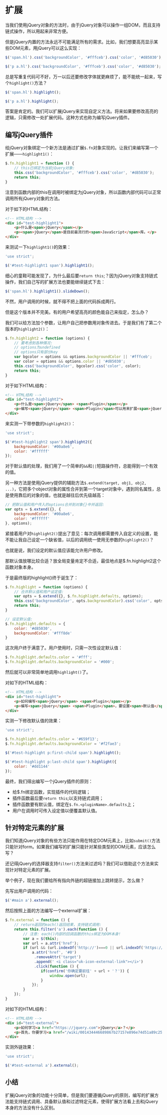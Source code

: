# 扩展

当我们使用jQuery对象的方法时，由于jQuery对象可以操作一组DOM，而且支持链式操作，所以用起来非常方便。

但是jQuery内置的方法永远不可能满足所有的需求。比如，我们想要高亮显示某些DOM元素，用jQuery可以这么实现：

```js
$('span.hl').css('backgroundColor', '#fffceb').css('color', '#d85030');

$('p a.hl').css('backgroundColor', '#fffceb').css('color', '#d85030');
```

总是写重复代码可不好，万一以后还要修改字体就更麻烦了，能不能统一起来，写个`highlight()`方法？

```js
$('span.hl').highlight();

$('p a.hl').highlight();
```

答案是肯定的。我们可以扩展jQuery来实现自定义方法。将来如果要修改高亮的逻辑，只需修改一处扩展代码。这种方式也称为编写jQuery插件。

## 编写jQuery插件

给jQuery对象绑定一个新方法是通过扩展`$.fn`对象实现的。让我们来编写第一个扩展——`highlight1()`：

```js
$.fn.highlight1 = function () {
    // this已绑定为当前jQuery对象:
    this.css('backgroundColor', '#fffceb').css('color', '#d85030');
    return this;
}
```

注意到函数内部的this在调用时被绑定为jQuery对象，所以函数内部代码可以正常调用所有jQuery对象的方法。

对于如下的HTML结构：

```html
<!-- HTML结构 -->
<div id="test-highlight1">
    <p>什么是<span>jQuery</span></p>
    <p><span>jQuery</span>是目前最流行的<span>JavaScript</span>库。</p>
</div>
```

来测试一下`highlight1()`的效果：

```js
'use strict';

$('#test-highlight1 span').highlight1();
```

细心的童鞋可能发现了，为什么最后要`return this`;？因为jQuery对象支持链式操作，我们自己写的扩展方法也要能继续链式下去：

```js
$('span.hl').highlight1().slideDown();
```

不然，用户调用的时候，就不得不把上面的代码拆成两行。

但是这个版本并不完美。有的用户希望高亮的颜色能自己来指定，怎么办？

我们可以给方法加个参数，让用户自己把参数用对象传进去。于是我们有了第二个版本的`highlight2()`：

```js
$.fn.highlight2 = function (options) {
    // 要考虑到各种情况:
    // options为undefined
    // options只有部分key
    var bgcolor = options && options.backgroundColor || '#fffceb';
    var color = options && options.color || '#d85030';
    this.css('backgroundColor', bgcolor).css('color', color);
    return this;
}
```

对于如下HTML结构：

```html
<!-- HTML结构 -->
<div id="test-highlight2">
    <p>什么是<span>jQuery</span> <span>Plugin</span></p>
    <p>编写<span>jQuery</span> <span>Plugin</span>可以用来扩展<span>jQuery</span>的功能。</p>
</div>
```

来实测一下带参数的`highlight2()`：

```js
'use strict';

$('#test-highlight2 span').highlight2({
    backgroundColor: '#00a8e6',
    color: '#ffffff'
});
```

对于默认值的处理，我们用了一个简单的`&&`和`||`短路操作符，总能得到一个有效的值。

另一种方法是使用jQuery提供的辅助方法`$.extend(target, obj1, obj2, ...)`，它把多个object对象的属性合并到第一个target对象中，遇到同名属性，总是使用靠后的对象的值，也就是越往后优先级越高：

```js
// 把默认值和用户传入的options合并到对象{}中并返回:
var opts = $.extend({}, {
    backgroundColor: '#00a8e6',
    color: '#ffffff'
}, options);
```

紧接着用户对`highlight2()`提出了意见：每次调用都需要传入自定义的设置，能不能让我自己设定一个缺省值，以后的调用统一使用无参数的`highlight2()`？

也就是说，我们设定的默认值应该能允许用户修改。

那默认值放哪比较合适？放全局变量肯定不合适，最佳地点是$.fn.highlight2这个函数对象本身。

于是最终版的highlight()终于诞生了：

```js
$.fn.highlight = function (options) {
    // 合并默认值和用户设定值:
    var opts = $.extend({}, $.fn.highlight.defaults, options);
    this.css('backgroundColor', opts.backgroundColor).css('color', opts.color);
    return this;
}

// 设定默认值:
$.fn.highlight.defaults = {
    color: '#d85030',
    backgroundColor: '#fff8de'
}
```

这次用户终于满意了。用户使用时，只需一次性设定默认值：

```js
$.fn.highlight.defaults.color = '#fff';
$.fn.highlight.defaults.backgroundColor = '#000';
```

然后就可以非常简单地调用`highlight()`了。

对如下的HTML结构：

```html
<!-- HTML结构 -->
<div id="test-highlight">
    <p>如何编写<span>jQuery</span> <span>Plugin</span></p>
    <p>编写<span>jQuery</span> <span>Plugin</span>，要设置<span>默认值</span>，并允许用户修改<span>默认值</span>，或者运行时传入<span>其他值</span>。</p>
</div>
```

实测一下修改默认值的效果：

```js
'use strict';

$.fn.highlight.defaults.color = '#659f13';
$.fn.highlight.defaults.backgroundColor = '#f2fae3';

$('#test-highlight p:first-child span').highlight();

$('#test-highlight p:last-child span').highlight({
    color: '#dd1144'
});
```

最终，我们得出编写一个jQuery插件的原则：

- 给$.fn绑定函数，实现插件的代码逻辑；
- 插件函数最后要`return this`;以支持链式调用；
- 插件函数要有默认值，绑定在`$.fn.<pluginName>.defaults`上；
- 用户在调用时可传入设定值以便覆盖默认值。

## 针对特定元素的扩展

我们知道jQuery对象的有些方法只能作用在特定DOM元素上，比如`submit()`方法只能针对form。如果我们编写的扩展只能针对某些类型的DOM元素，应该怎么写？

还记得jQuery的选择器支持`filter()`方法来过滤吗？我们可以借助这个方法来实现针对特定元素的扩展。

举个例子，现在我们要给所有指向外链的超链接加上跳转提示，怎么做？

先写出用户调用的代码：

```js
$('#main a').external();
```

然后按照上面的方法编写一个external扩展：

```js
$.fn.external = function () {
    // return返回的each()返回结果，支持链式调用:
    return this.filter('a').each(function () {
        // 注意: each()内部的回调函数的this绑定为DOM本身!
        var a = $(this);
        var url = a.attr('href');
        if (url && (url.indexOf('http://')===0 || url.indexOf('https://')===0)) {
            a.attr('href', '#0')
             .removeAttr('target')
             .append(' <i class="uk-icon-external-link"></i>')
             .click(function () {
                if(confirm('你确定要前往' + url + '？')) {
                    window.open(url);
                }
            });
        }
    });
}
```

对如下的HTML结构：

```html
<!-- HTML结构 -->
<div id="test-external">
    <p>如何学习<a href="https://jquery.com">jQuery</a>？</p>
    <p>首先，你要学习<a href="/wiki/001434446689867b27157e896e74d51a89c25cc8b43bdb3000">JavaScript</a>，并了解基本的<a href="https://developer.mozilla.org/en-US/docs/Web/HTML">HTML</a>。</p>
</div>
```

实测外链效果：

```js
'use strict';

$('#test-external a').external();
```

## 小结

扩展jQuery对象的功能十分简单，但是我们要遵循jQuery的原则，编写的扩展方法能支持链式调用、具备默认值和过滤特定元素，使得扩展方法看上去和jQuery本身的方法没有什么区别。